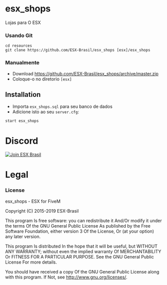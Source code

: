 # esx_shops

Lojas para O ESX

### Usando Git
```
cd resources
git clone https://github.com/ESX-Brasil/esx_shops [esx]/esx_shops
```

### Manualmente
- Download https://github.com/ESX-Brasil/esx_shops/archive/master.zip
- Coloque-o no diretorio `[esx]`

## Installation
- Importa `esx_shops.sql` para seu banco de dados
- Adicione isto ao seu `server.cfg`:

```
start esx_shops
```
# Discord

[![Join ESX Brasil](https://discordapp.com/api/guilds/432980396070666250/embed.png?style=banner2)](https://discord.gg/8zGbh3T)

# Legal
### License
esx_shops - ESX for FiveM

Copyright (C) 2015-2019 ESX-Brasil

This program Is free software: you can redistribute it And/Or modify it under the terms Of the GNU General Public License As published by the Free Software Foundation, either version 3 Of the License, Or (at your option) any later version.

This program Is distributed In the hope that it will be useful, but WITHOUT ANY WARRANTY; without even the implied warranty Of MERCHANTABILITY Or FITNESS FOR A PARTICULAR PURPOSE. See the GNU General Public License For more details.

You should have received a copy Of the GNU General Public License along with this program. If Not, see http://www.gnu.org/licenses/.
